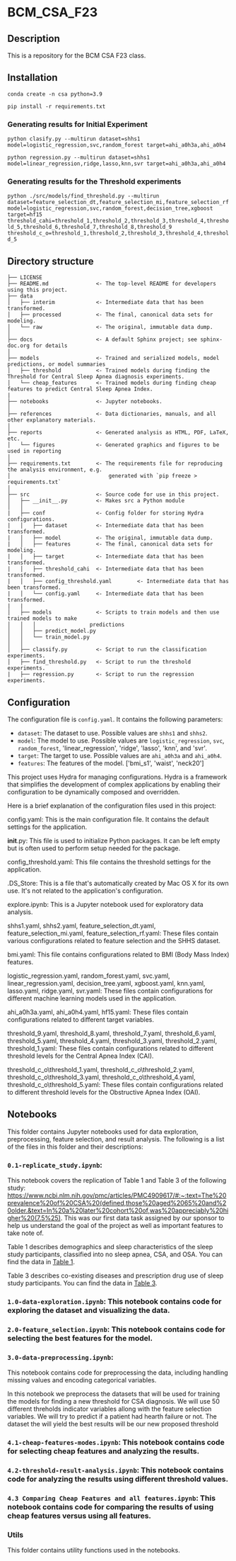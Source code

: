 # BCM_CSA_F23

## Description
This is a repository for the BCM CSA F23 class.

## Installation
`conda create -n csa python=3.9`

`pip install -r requirements.txt`

### Generating results for Initial Experiment
`python clasify.py --multirun dataset=shhs1 model=logistic_regression,svc,random_forest target=ahi_a0h3a,ahi_a0h4`

`python regression.py --multirun dataset=shhs1 model=linear_regression,ridge,lasso,knn,svr target=ahi_a0h3a,ahi_a0h4`

### Generating results for the Threshold experiments

`python ./src/models/find_threshold.py --multirun dataset=feature_selection_dt,feature_selection_mi,feature_selection_rf model=logistic_regression,svc,random_forest,decision_tree,xgboost target=hf15 threshold_cahi=threshold_1,threshold_2,threshold_3,threshold_4,threshold_5,threshold_6,threshold_7,threshold_8,threshold_9 threshold_c_o=threshold_1,threshold_2,threshold_3,threshold_4,threshold_5`

## Directory structure

```nohighlight
├── LICENSE
├── README.md               <- The top-level README for developers using this project.
├── data
│   ├── interim             <- Intermediate data that has been transformed.
│   ├── processed           <- The final, canonical data sets for modeling.
│   └── raw                 <- The original, immutable data dump.
│
├── docs                    <- A default Sphinx project; see sphinx-doc.org for details
│
├── models                  <- Trained and serialized models, model predictions, or model summaries
│   ├── threshold           <- Trained models during finding the Threshold for Central Sleep Apnea diagnosis experiments.
│   └── cheap_features      <- Trained models during finding cheap features to predict Central Sleep Apnea Index.
|
├── notebooks               <- Jupyter notebooks. 
│
├── references              <- Data dictionaries, manuals, and all other explanatory materials.
│
├── reports                 <- Generated analysis as HTML, PDF, LaTeX, etc.
│   └── figures             <- Generated graphics and figures to be used in reporting
│
├── requirements.txt        <- The requirements file for reproducing the analysis environment, e.g.
│                               generated with `pip freeze > requirements.txt`
│
├── src                     <- Source code for use in this project.
│   ├── __init__.py         <- Makes src a Python module
│   │
|   ├── conf                <- Config folder for storing Hydra configurations.
|   │   ├── dataset         <- Intermediate data that has been transformed.
|   │   ├── model           <- The original, immutable data dump.
|   │   ├── features        <- The final, canonical data sets for modeling.
|   │   ├── target          <- Intermediate data that has been transformed.
|   │   ├── threshold_cahi  <- Intermediate data that has been transformed.
|   │   ├── config_threshold.yaml        <- Intermediate data that has been transformed.
|   │   └── config.yaml     <- Intermediate data that has been transformed.
|   |
│   ├── models              <- Scripts to train models and then use trained models to make
│   │   │                 predictions
│   │   ├── predict_model.py
│   │   └── train_model.py
│   │   
│   ├── classify.py         <- Script to run the classification experiments.
│   ├── find_threshold.py   <- Script to run the threshold experiments.
|   ├── regression.py       <- Script to run the regression experiments. 

```

## Configuration
The configuration file is `config.yaml`. It contains the following parameters:
- `dataset`: The dataset to use. Possible values are `shhs1` and `shhs2`.
- `model`: The model to use. Possible values are `logistic_regression`, `svc`, `random_forest`, 'linear_regression', 'ridge', 'lasso', 'knn', and 'svr'.
- `target`: The target to use. Possible values are `ahi_a0h3a` and `ahi_a0h4`.
- `features`: The features of the model. ['bmi_s1', 'waist', 'neck20']

This project uses Hydra for managing configurations. Hydra is a framework that simplifies the development of complex applications by enabling their configuration to be dynamically composed and overridden.

Here is a brief explanation of the configuration files used in this project:

config.yaml: This is the main configuration file. It contains the default settings for the application.

__init__.py: This file is used to initialize Python packages. It can be left empty but is often used to perform setup needed for the package.

config_threshold.yaml: This file contains the threshold settings for the application.

.DS_Store: This is a file that's automatically created by Mac OS X for its own use. It's not related to the application's configuration.

explore.ipynb: This is a Jupyter notebook used for exploratory data analysis.

shhs1.yaml, shhs2.yaml, feature_selection_dt.yaml, feature_selection_mi.yaml, feature_selection_rf.yaml: These files contain various configurations related to feature selection and the SHHS dataset.

bmi.yaml: This file contains configurations related to BMI (Body Mass Index) features.

logistic_regression.yaml, random_forest.yaml, svc.yaml, linear_regression.yaml, decision_tree.yaml, xgboost.yaml, knn.yaml, lasso.yaml, ridge.yaml, svr.yaml: These files contain configurations for different machine learning models used in the application.

ahi_a0h3a.yaml, ahi_a0h4.yaml, hf15.yaml: These files contain configurations related to different target variables.

threshold_9.yaml, threshold_8.yaml, threshold_7.yaml, threshold_6.yaml, threshold_5.yaml, threshold_4.yaml, threshold_3.yaml, threshold_2.yaml, threshold_1.yaml: These files contain configurations related to different threshold levels for the Central Apnea Index (CAI).

threshold_c_o\threshold_1.yaml, threshold_c_o\threshold_2.yaml, threshold_c_o\threshold_3.yaml, threshold_c_o\threshold_4.yaml, threshold_c_o\threshold_5.yaml: These files contain configurations related to different threshold levels for the Obstructive Apnea Index (OAI).

## Notebooks

This folder contains Jupyter notebooks used for data exploration, preprocessing, feature selection, and result analysis. The following is a list of the files in this folder and their descriptions:

### `0.1-replicate_study.ipynb`: 

This notebook covers the replication of Table 1 and Table 3 of the following study: https://www.ncbi.nlm.nih.gov/pmc/articles/PMC4909617/#:~:text=The%20prevalence%20of%20CSA%20(defined,those%20aged%2065%20and%20older.&text=In%20a%20later%20cohort%20of,was%20appreciably%20higher%20(7.5%25). This was our first data task assigned by our sponsor to help us understand the goal of the project as well as important features to take note of. 

Table 1  describes demographics and sleep characteristics of the sleep study participants, classified into no sleep apnea, CSA, and OSA. You can find the data in [Table 1](../study/table1.csv "Table 1").

Table 3 describes co-existing diseases and prescription drug use of sleep study participants. You can find the data in [Table 3](../study/table3.csv "Table 3").

### `1.0-data-exploration.ipynb`: This notebook contains code for exploring the dataset and visualizing the data.

### `2.0-feature_selection.ipynb`: This notebook contains code for selecting the best features for the model.

### `3.0-data-preprocessing.ipynb`: 

This notebook contains code for preprocessing the data, including handling missing values and encoding categorical variables.

In this notebook we preprocess the datasets that will be used for training the models for finding a new threshold for CSA diagnosis. We will use 50 different threholds indicator variables allong with the feature selection variables. We will try to predict if a patient had hearth failure or not. The dataset the will yield the best results will be our new proposed threshold

### `4.1-cheap-features-modes.ipynb`: This notebook contains code for selecting cheap features and analyzing the results.

### `4.2-threshold-result-analysis.ipynb`: This notebook contains code for analyzing the results using different threshold values.

### `4.3 Comparing Cheap Features and all features.ipynb`: This notebook contains code for comparing the results of using cheap features versus using all features.

### Utils

This folder contains utility functions used in the notebooks.
